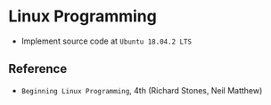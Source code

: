 # Linux Programming
* Implement source code at `Ubuntu 18.04.2 LTS`
  
## Reference
* `Beginning Linux Programming`, 4th (Richard Stones, Neil Matthew)
